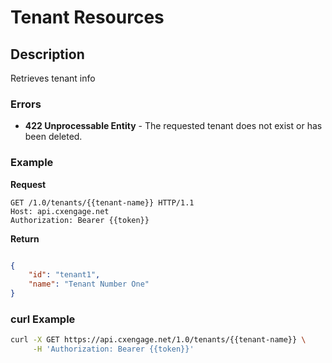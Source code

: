 # Tenant Resources


## Description

Retrieves tenant info



### Errors

- **422 Unprocessable Entity** - The requested tenant does not exist or has been deleted.

### Example

**Request**

```http
GET /1.0/tenants/{{tenant-name}} HTTP/1.1
Host: api.cxengage.net
Authorization: Bearer {{token}}
```

**Return**

```json

{
    "id": "tenant1",
    "name": "Tenant Number One"
}

```

### curl Example

```bash
curl -X GET https://api.cxengage.net/1.0/tenants/{{tenant-name}} \
     -H 'Authorization: Bearer {{token}}'
```


